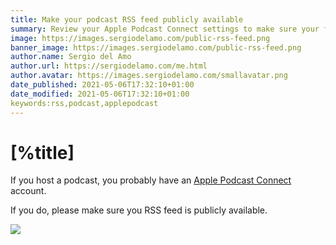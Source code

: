```yaml
---
title: Make your podcast RSS feed publicly available
summary: Review your Apple Podcast Connect settings to make sure your feed is public
image: https://images.sergiodelamo.com/public-rss-feed.png
banner_image: https://images.sergiodelamo.com/public-rss-feed.png
author.name: Sergio del Amo
author.url: https://sergiodelamo.com/me.html
author.avatar: https://images.sergiodelamo.com/smallavatar.png 
date_published: 2021-05-06T17:32:10+01:00
date_modified: 2021-05-06T17:32:10+01:00
keywords:rss,podcast,applepodcast
---
```


# [%title]

If you host a podcast, you probably have an [Apple Podcast Connect](https://podcastsconnect.apple.com) account.

If you do, please make sure you RSS feed is publicly available. 

![](https://images.sergiodelamo.com/public-rss-feed.png)